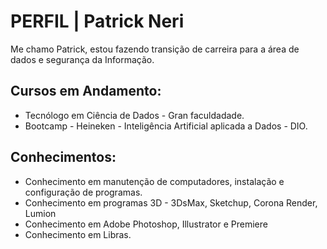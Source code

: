 
# PERFIL | Patrick Neri

Me chamo Patrick, estou fazendo transição de carreira para a área de dados e segurança da Informação.



## Cursos em Andamento:

- Tecnólogo em Ciência de Dados - Gran faculdadade.
- Bootcamp - Heineken - Inteligência Artificial aplicada a Dados - DIO.

## Conhecimentos:

- Conhecimento em manutenção de computadores, instalação e configuração de programas.
- Conhecimento em programas 3D - 3DsMax, Sketchup, Corona Render, Lumion
- Conhecimento em Adobe Photoshop, Illustrator e Premiere
- Conhecimento em Libras.